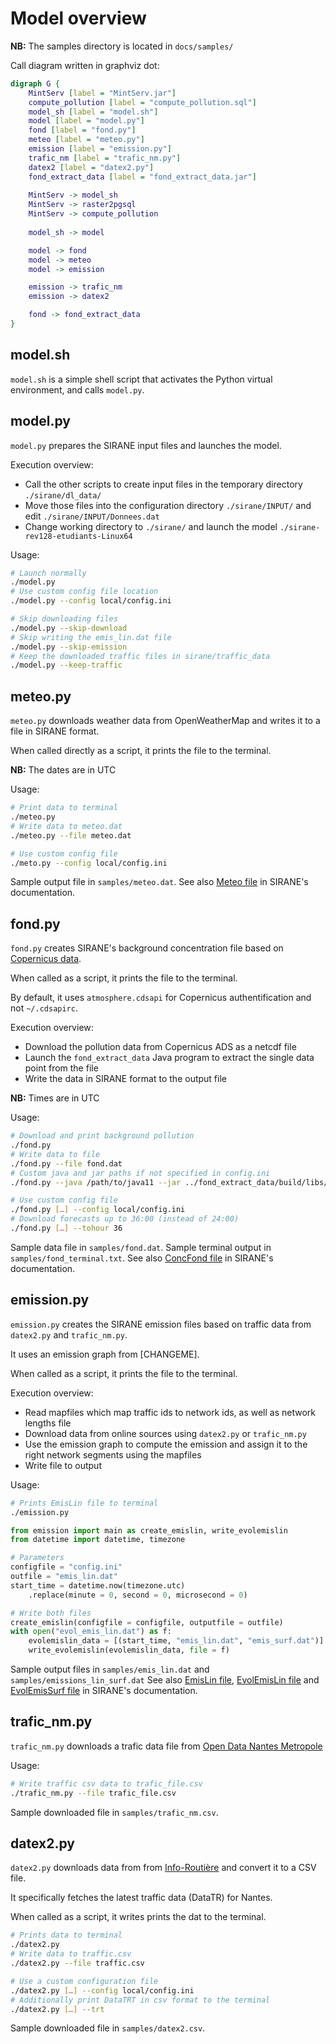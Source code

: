 # Model overview

**NB:** The samples directory is located in `docs/samples/`

Call diagram written in graphviz dot:

```dot
digraph G {
    MintServ [label = "MintServ.jar"]
    compute_pollution [label = "compute_pollution.sql"]
    model_sh [label = "model.sh"]
    model [label = "model.py"]
    fond [label = "fond.py"]
    meteo [label = "meteo.py"]
    emission [label = "emission.py"]
    trafic_nm [label = "trafic_nm.py"]
    datex2 [label = "datex2.py"]
    fond_extract_data [label = "fond_extract_data.jar"]
    
    MintServ -> model_sh
    MintServ -> raster2pgsql
    MintServ -> compute_pollution
    
    model_sh -> model

    model -> fond
    model -> meteo
    model -> emission

    emission -> trafic_nm
    emission -> datex2

    fond -> fond_extract_data
}
```

## model.sh

`model.sh` is a simple shell script that activates the Python virtual environment, and calls `model.py`.

## model.py

`model.py` prepares the SIRANE input files and launches the model.

Execution overview:
- Call the other scripts to create input files in the temporary directory `./sirane/dl_data/`
- Move those files into the configuration directory `./sirane/INPUT/` and edit `./sirane/INPUT/Donnees.dat`
- Change working directory to `./sirane/` and launch the model `./sirane-rev128-etudiants-Linux64`

Usage:
```sh
# Launch normally
./model.py
# Use custom config file location
./model.py --config local/config.ini

# Skip downloading files
./model.py --skip-download
# Skip writing the emis_lin.dat file
./model.py --skip-emission
# Keep the downloaded traffic files in sirane/traffic_data
./model.py --keep-traffic
```


## meteo.py

`meteo.py` downloads weather data from OpenWeatherMap and writes it to a file in SIRANE format.

When called directly as a script, it prints the file to the terminal.

**NB:** The dates are in UTC

Usage:

```sh
# Print data to terminal
./meteo.py
# Write data to meteo.dat
./meteo.py --file meteo.dat

# Use custom config file
./meto.py --config local/config.ini
```

Sample output file in `samples/meteo.dat`. See also [Meteo file](http://air.ec-lyon.fr/SIRANE/Article.php?Id=SIRANE_File_Meteo&Lang=FR) in SIRANE's documentation.

## fond.py

`fond.py` creates SIRANE's background concentration file based on [Copernicus data](https://ads.atmosphere.copernicus.eu/cdsapp#!/dataset/cams-europe-air-quality-forecasts?tab=overview).

When called as a script, it prints the file to the terminal.

By default, it uses `atmosphere.cdsapi` for Copernicus authentification and not `~/.cdsapirc`.

Execution overview:
- Download the pollution data from Copernicus ADS as a netcdf file
- Launch the `fond_extract_data` Java program to extract the single data point from the file
- Write the data in SIRANE format to the output file

**NB:** Times are in UTC

Usage:

```sh
# Download and print background pollution
./fond.py
# Write data to file
./fond.py --file fond.dat
# Custom java and jar paths if not specified in config.ini
./fond.py --java /path/to/java11 --jar ../fond_extract_data/build/libs/fond_extract_data-all.jar

# Use custom config file
./fond.py […] --config local/config.ini
# Download forecasts up to 36:00 (instead of 24:00)
./fond.py […] --tohour 36
```

Sample data file in `samples/fond.dat`. Sample terminal output in `samples/fond_terminal.txt`. See also [ConcFond file](http://air.ec-lyon.fr/SIRANE/Article.php?Id=SIRANE_File_ConcFond&Lang=FR) in SIRANE's documentation.

## emission.py

`emission.py` creates the SIRANE emission files based on traffic data from `datex2.py` and `trafic_nm.py`.

It uses an emission graph from [CHANGEME].

When called as a script, it prints the file to the terminal.

Execution overview:
- Read mapfiles which map traffic ids to network ids, as well as network lengths file
- Download data from online sources using `datex2.py` or `trafic_nm.py`
- Use the emission graph to compute the emission and assign it to the right network segments using the mapfiles
- Write file to output

Usage:

```sh
# Prints EmisLin file to terminal
./emission.py
```

```py
from emission import main as create_emislin, write_evolemislin
from datetime import datetime, timezone

# Parameters
configfile = "config.ini"
outfile = "emis_lin.dat"
start_time = datetime.now(timezone.utc)
    .replace(minute = 0, second = 0, microsecond = 0)

# Write both files
create_emislin(configfile = configfile, outputfile = outfile)
with open("evol_emis_lin.dat") as f:
    evolemislin_data = [(start_time, "emis_lin.dat", "emis_surf.dat")]
    write_evolemislin(evolemislin_data, file = f)
```

Sample output files in `samples/emis_lin.dat` and `samples/emissions_lin_surf.dat` See also [EmisLin file](http://air.ec-lyon.fr/SIRANE/Article.php?&File=&Id=SIRANE_File_EmisLin&Lang=FR), [EvolEmisLin file](http://air.ec-lyon.fr/SIRANE/Article.php?&File=&Id=SIRANE_File_EvolEmisLin&Lang=FR) and [EvolEmisSurf file](http://air.ec-lyon.fr/SIRANE/Article.php?&File=&Id=SIRANE_File_EvolEmisSurf&Lang=FR) in SIRANE's documentation.

## trafic_nm.py

`trafic_nm.py` downloads a trafic data file from [Open Data Nantes Metropole](https://data.nantesmetropole.fr/explore/dataset/244400404_fluidite-axes-routiers-nantes-metropole/export/)

Usage:

```sh
# Write traffic csv data to trafic_file.csv
./trafic_nm.py --file trafic_file.csv
```

Sample downloaded file in `samples/trafic_nm.csv`.

## datex2.py

`datex2.py` downloads data from from [Info-Routière](http://diffusion-numerique.info-routiere.gouv.fr/toutes-les-dir-a10.html) and convert it to a CSV file.

It specifically fetches the latest traffic data (DataTR) for Nantes.

When called as a script, it writes prints the dat to the terminal.

```sh
# Prints data to terminal
./datex2.py
# Write data to traffic.csv
./datex2.py --file traffic.csv

# Use a custom configuration file
./datex2.py […] --config local/config.ini
# Additionally print DataTRT in csv format to the terminal
./datex2.py […] --trt
```

Sample downloaded file in `samples/datex2.csv`.